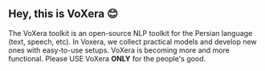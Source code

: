 ## Hey, this is VoXera 😊
The VoXera toolkit is an open-source NLP toolkit for the Persian language (text, speech, etc). In Voxera, we collect practical models and develop new ones with easy-to-use setups. VoXera is becoming more and more functional. Please USE VoXera **ONLY** for the people's good.
